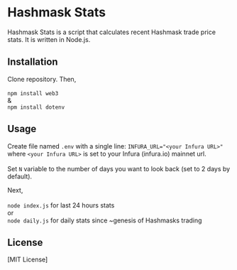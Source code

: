 # Hashmask Stats

Hashmask Stats is a script that calculates recent Hashmask trade price stats. It is written in Node.js.

## Installation

Clone repository. Then,<br><br>
`npm install web3`<br>&<br>`npm install dotenv`

## Usage

Create file named `.env` with a single line: `INFURA_URL="<your Infura URL>"`<br>where `<your Infura URL>` is set to your Infura (infura.io) mainnet url.<br><br>
Set `N` variable to the number of days you want to look back (set to 2 days by default).

Next,<br><br>
`node index.js` for last 24 hours stats<br>
or<br>
`node daily.js` for daily stats since ~genesis of Hashmasks trading


## License

[MIT License]